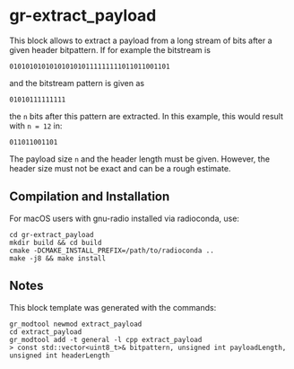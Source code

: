 # gr-extract_payload

This block allows to extract a payload from a long stream of bits after a given header bitpattern.
If for example the bitstream is

```
0101010101010101010111111111011011001101
```

and the bitstream pattern is given as

```
01010111111111
```

the `n` bits after this pattern are extracted. In this example, this would result with `n = 12` in:
```
011011001101
```

The payload size `n` and the header length  must be given. However, the header size must not be exact and can be a rough estimate.

## Compilation and Installation
For macOS users with gnu-radio installed via radioconda, use:
```
cd gr-extract_payload
mkdir build && cd build
cmake -DCMAKE_INSTALL_PREFIX=/path/to/radioconda ..
make -j8 && make install
```

## Notes

This block template was generated with the commands:
```
gr_modtool newmod extract_payload
cd extract_payload
gr_modtool add -t general -l cpp extract_payload
> const std::vector<uint8_t>& bitpattern, unsigned int payloadLength, unsigned int headerLength
```

